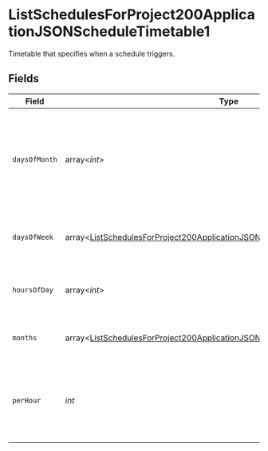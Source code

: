 # ListSchedulesForProject200ApplicationJSONScheduleTimetable1

Timetable that specifies when a schedule triggers.


## Fields

| Field                                                                                                                                                                            | Type                                                                                                                                                                             | Required                                                                                                                                                                         | Description                                                                                                                                                                      |
| -------------------------------------------------------------------------------------------------------------------------------------------------------------------------------- | -------------------------------------------------------------------------------------------------------------------------------------------------------------------------------- | -------------------------------------------------------------------------------------------------------------------------------------------------------------------------------- | -------------------------------------------------------------------------------------------------------------------------------------------------------------------------------- |
| `daysOfMonth`                                                                                                                                                                    | array<*int*>                                                                                                                                                                     | :heavy_minus_sign:                                                                                                                                                               | Days in a month in which the schedule triggers. This is mutually exclusive with days in a week.                                                                                  |
| `daysOfWeek`                                                                                                                                                                     | array<[ListSchedulesForProject200ApplicationJSONScheduleTimetable1DaysOfWeek](../../models/operations/ListSchedulesForProject200ApplicationJSONScheduleTimetable1DaysOfWeek.md)> | :heavy_check_mark:                                                                                                                                                               | Days in a week in which the schedule triggers.                                                                                                                                   |
| `hoursOfDay`                                                                                                                                                                     | array<*int*>                                                                                                                                                                     | :heavy_check_mark:                                                                                                                                                               | Hours in a day in which the schedule triggers.                                                                                                                                   |
| `months`                                                                                                                                                                         | array<[ListSchedulesForProject200ApplicationJSONScheduleTimetable1Months](../../models/operations/ListSchedulesForProject200ApplicationJSONScheduleTimetable1Months.md)>         | :heavy_minus_sign:                                                                                                                                                               | Months in which the schedule triggers.                                                                                                                                           |
| `perHour`                                                                                                                                                                        | *int*                                                                                                                                                                            | :heavy_check_mark:                                                                                                                                                               | Number of times a schedule triggers per hour, value must be between 1 and 60                                                                                                     |